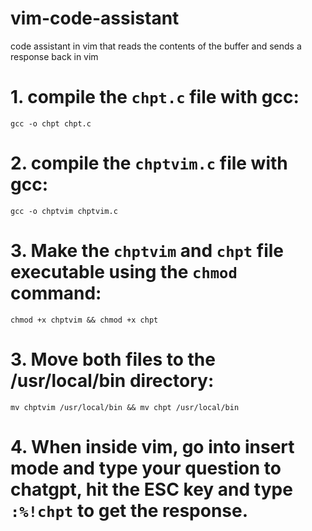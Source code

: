 # vim-code-assistant
code assistant in vim that reads the contents of the buffer and sends a response back in vim
# 1. compile the `chpt.c` file with gcc:

   ```
   gcc -o chpt chpt.c
   ```

# 2. compile the `chptvim.c` file with gcc:

   ```
   gcc -o chptvim chptvim.c
   ```

# 3. Make the `chptvim`  and `chpt` file executable using the `chmod` command:

   ```
   chmod +x chptvim && chmod +x chpt

   ```
# 3. Move both files to the /usr/local/bin directory:

   ```
   mv chptvim /usr/local/bin && mv chpt /usr/local/bin
   
   ```

# 4. When inside vim, go into insert mode and type your question to chatgpt, hit the ESC key and type `:%!chpt` to get the response.
